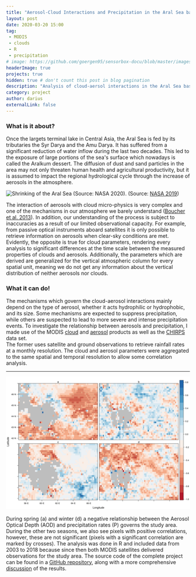 ```yaml
---
title: "Aerosol-Cloud Interactions and Precipitation in the Aral Sea basin"
layout: post
date: 2020-03-20 15:00
tag: 
 - MODIS
 - clouds
 - R
 - precipitation
# image: https://github.com/goergen95/sensorbox-docu/blob/master/images/index_background.jpg
headerImage: true
projects: true
hidden: true # don't count this post in blog pagination
description: "Analysis of cloud-aersol interactions in the Aral Sea basin."
category: project
author: darius
externalLink: false
---
```

### What is it about?

Once the largets terminal lake in Central Asia, the Aral Sea is fed by its tributaries 
the Syr Darya and the Amu Darya. It has suffered from a significant reduction of water inflow
during the last two decades. This led to the exposure of large portions of the 
sea's surface which nowadays is called the Aralkum dessert. The diffusion of
dust and sand particles in the area may not only threaten human health and agricultural 
productivity, but it is assumed to impact the regional hydrological cycle through the
increase of aerosols in the atmosphere.


![Shrinking of the Aral Sea (Source: NASA 2020).](../assets/images/animation.gif)
(Source: [NASA 2019](https://earthobservatory.nasa.gov/world-of-change/AralSea))

The interaction of aerosols with cloud micro-physics is very complex and one
of the mechanisms in our atmosphere we barely understand 
([Boucher et al. 2013](https://www.ipcc.ch/site/assets/uploads/2018/02/WG1AR5_Chapter07_FINAL-1.pdf)).
In addition, our understanding of the process is subject to inaccuracies as a 
result of our limited observational capacity. For example, from passive optical 
instruments aboard satellites it is only possible to retrieve
information on aerosols when clear-sky conditions are met. Evidently, the opposite
is true for cloud parameters, rendering every analysis to significant differences 
at the time scale between the measured properties of clouds and aerosols. 
Additionally, the parameters which are derived are generalized for the vertical
atmospheric column for every spatial unit, meaning we do not get any information 
about the vertical distribution of neither aerosols nor clouds. 


### What it can do!

The mechanisms which govern the cloud-aerosol interactions mainly depend
on the type of aerosol, whether it acts hydrophilic or hydrophobic, and its size.
Some mechanisms are expected to suppress precipitation, while others are suspected
to lead to more severe and intense precipitation events. To investigate the
relationship between aerosols and precipitation, I made use of the MODIS [cloud](https://modis.gsfc.nasa.gov/data/dataprod/mod06.php)
and [aerosol](https://modis.gsfc.nasa.gov/data/dataprod/mod04.php) products as 
well as the [CHIRPS](https://www.chc.ucsb.edu/data/chirps) data set.  
The former uses satellite and ground observations to retrieve rainfall rates 
at a monthly resolution. The cloud and aerosol parameters were aggregated to 
the same spatial and temporal resolution to allow some correlation analysis. 

---

![Correlation AOD and P](../assets/images/cor_AOD_550_RH.png)

During spring (a) and winter (d) a negative relationship between the 
Aerosol Optical Depth (AOD) and precipitation rates (P) governs the study area.
During the other two seasons, we also see pixels with positive correlations,
however, these are not significant (pixels with a significant correlation are marked
by crosses). The analysis was done in R and included data from 2003 to 2018 because since then
both MODIS satellites delivered observations for the study area. The source code
of the complete project can be found in a [GitHub repository](https://github.com/goergen95/aciASB), 
along with a more comprehensive [discussion](https://github.com/goergen95/aciASB/blob/master/docs/report_II.pdf) 
of the results. 




